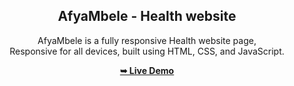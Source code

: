 <div align="center">

  <h2 align="center">AfyaMbele - Health website</h2>

  AfyaMbele is a fully responsive Health website page, <br />Responsive for all devices, built using HTML, CSS, and JavaScript.

  <a href="https://mp3mba.github.io/hospital-website/"><strong>➥ Live Demo</strong></a>

</div>
